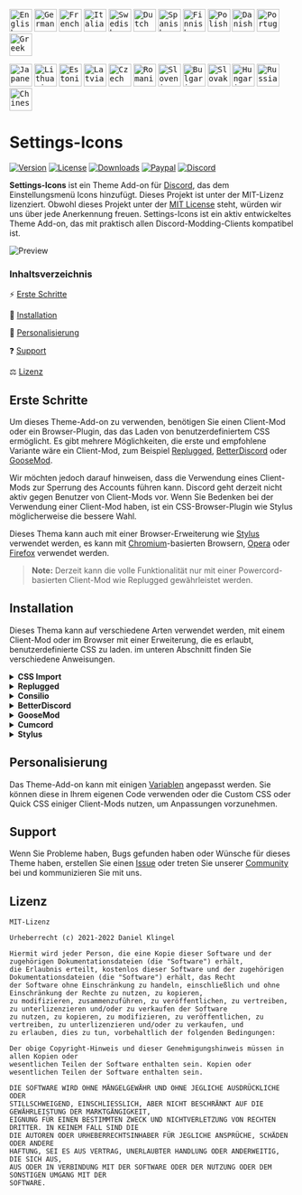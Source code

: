 <!-- ╔══════════════════════════╦═════════════════════════════════════════════════════════════════════════════[─]═[□]═[×]═╗ -->
<!-- ║ Docs                     ║ Language                                                                                ║ -->
<!-- ╚══════════════════════════╩═════════════════════════════════════════════════════════════════════════════════════════╝ -->

<kbd>[<img title="English" alt="English" src="https://crearts-community.github.io/Assets/languages/english.png" width="40">](readme.md)</kbd>
<kbd>[<img title="German" alt="German" src="https://crearts-community.github.io/Assets/languages/german.png" width="40">](.github/docs/translations/readme/german.md)</kbd>
<kbd>[<img title="French" alt="French" src="https://crearts-community.github.io/Assets/languages/french.png" width="40">](.github/docs/translations/readme/french.md)</kbd>
<kbd>[<img title="Italian" alt="Italian" src="https://crearts-community.github.io/Assets/languages/italian.png" width="40">](.github/docs/translations/readme/italian.md)</kbd>
<kbd>[<img title="Swedish" alt="Swedish" src="https://crearts-community.github.io/Assets/languages/swedish.png" width="40">](.github/docs/translations/readme/swedish.md)</kbd>
<kbd>[<img title="Dutch" alt="Dutch" src="https://crearts-community.github.io/Assets/languages/dutch.png" width="40">](.github/docs/translations/readme/dutch.md)</kbd>
<kbd>[<img title="Spanish" alt="Spanish" src="https://crearts-community.github.io/Assets/languages/spanish.png" width="40">](.github/docs/translations/readme/spanish.md)</kbd>
<kbd>[<img title="Finnish" alt="Finnish" src="https://crearts-community.github.io/Assets/languages/finnish.png" width="40">](.github/docs/translations/readme/finnish.md)</kbd>
<kbd>[<img title="Polish" alt="Polish" src="https://crearts-community.github.io/Assets/languages/polish.png" width="40">](.github/docs/translations/readme/polish.md)</kbd>
<kbd>[<img title="Danish" alt="Danish" src="https://crearts-community.github.io/Assets/languages/danish.png" width="40">](.github/docs/translations/readme/danish.md)</kbd>
<kbd>[<img title="Portuguese" alt="Portuguese" src="https://crearts-community.github.io/Assets/languages/portuguese.png" width="40">](.github/docs/translations/readme/portuguese.md)</kbd>
<kbd>[<img title="Greek" alt="Greek" src="https://crearts-community.github.io/Assets/languages/greek.png" width="40">](.github/docs/translations/readme/greek.md)</kbd>

<kbd>[<img title="Japanese" alt="Japanese" src="https://crearts-community.github.io/Assets/languages/japanese.png" width="40">](.github/docs/translations/readme/japanese.md)</kbd>
<kbd>[<img title="Lithuanian" alt="Lithuanian" src="https://crearts-community.github.io/Assets/languages/lithuanian.png" width="40">](.github/docs/translations/readme/lithuanian.md)</kbd>
<kbd>[<img title="Estonian" alt="Estonian" src="https://crearts-community.github.io/Assets/languages/estonian.png" width="40">](.github/docs/translations/readme/estonian.md)</kbd>
<kbd>[<img title="Latvian" alt="Latvian" src="https://crearts-community.github.io/Assets/languages/latvian.png" width="40">](.github/docs/translations/readme/latvian.md)</kbd>
<kbd>[<img title="Czech" alt="Czech" src="https://crearts-community.github.io/Assets/languages/czech.png" width="40">](.github/docs/translations/readme/czech.md)</kbd>
<kbd>[<img title="Romanian" alt="Romanian" src="https://crearts-community.github.io/Assets/languages/romanian.png" width="40">](.github/docs/translations/readme/romanian.md)</kbd>
<kbd>[<img title="Slovenian" alt="Slovenian" src="https://crearts-community.github.io/Assets/languages/slovenian.png" width="40">](.github/docs/translations/readme/slovenian.md)</kbd>
<kbd>[<img title="Bulgarian" alt="Bulgarian" src="https://crearts-community.github.io/Assets/languages/bulgarian.png" width="40">](.github/docs/translations/readme/bulgarian.md)</kbd>
<kbd>[<img title="Slovak" alt="Slovak" src="https://crearts-community.github.io/Assets/languages/slovak.png" width="40">](.github/docs/translations/readme/slovak.md)</kbd>
<kbd>[<img title="Hungarian" alt="Hungarian" src="https://crearts-community.github.io/Assets/languages/hungarian.png" width="40">](.github/docs/translations/readme/hungarian.md)</kbd>
<kbd>[<img title="Russian" alt="Russian" src="https://crearts-community.github.io/Assets/languages/russian.png" width="40">](.github/docs/translations/readme/russian.md)</kbd>
<kbd>[<img title="Chinese" alt="Chinese" src="https://crearts-community.github.io/Assets/languages/chinese.png" width="40">](.github/docs/translations/readme/chinese.md)</kbd>

<!-- ╔══════════════════════════╦═════════════════════════════════════════════════════════════════════════════[─]═[□]═[×]═╗ -->
<!-- ║ Docs                     ║ Shields                                                                                 ║ -->
<!-- ╚══════════════════════════╩═════════════════════════════════════════════════════════════════════════════════════════╝ -->

# Settings-Icons

[![Version](https://img.shields.io/github/manifest-json/v/CreArts-Community/Settings-Icons?labelColor=2e343e&color=%23CD0952&style=for-the-badge)](.github/docs/changelog.md)
[![License](https://img.shields.io/github/license/CreArts-Community/Settings-Icons?labelColor=2e343e&color=%23CD0952&style=for-the-badge)](license)
[![Downloads](https://img.shields.io/github/downloads/CreArts-Community/Settings-Icons/total?labelColor=2e343e&color=%23CD0952&style=for-the-badge)](https://github.com/CreArts-Community/Settings-Icons/releases)
[![Paypal](https://img.shields.io/badge/Donate-PayPal-blue?&labelColor=2e343e&color=%23CD0952&style=for-the-badge)](https://www.paypal.com/donate/?hosted_button_id=5MQYGQ2FGQDWJ)
[![Discord](https://img.shields.io/discord/534376415202639903?label=Discord&labelColor=2e343e&color=%23CD0952&style=for-the-badge)](https://discord.gg/8W8E39Z)

**Settings-Icons** ist ein Theme Add-on für [Discord](https://discord.com), das dem Einstellungsmenü Icons hinzufügt. Dieses Projekt ist unter der MIT-Lizenz lizenziert. Obwohl dieses Projekt unter der [MIT License](license) steht, würden wir uns über jede Anerkennung freuen. Settings-Icons ist ein aktiv entwickeltes Theme Add-on, das mit praktisch allen Discord-Modding-Clients kompatibel ist.

![Preview](https://i.imgur.com/lp8p9N9.png)

<!-- ╔══════════════════════════╦═════════════════════════════════════════════════════════════════════════════[─]═[□]═[×]═╗ -->
<!-- ║ Docs                     ║ Table of Contents                                                                       ║ -->
<!-- ╚══════════════════════════╩═════════════════════════════════════════════════════════════════════════════════════════╝ -->

### Inhaltsverzeichnis

⚡ [Erste Schritte](#erste-schritte)

📑 [Installation](#installation)

🎨 [Personalisierung](#personalisierung)

❓ [Support](#support)

⚖️ [Lizenz](#lizenz)

<!-- ╔══════════════════════════╦═════════════════════════════════════════════════════════════════════════════[─]═[□]═[×]═╗ -->
<!-- ║ Docs                     ║ Getting Started                                                                         ║ -->
<!-- ╚══════════════════════════╩═════════════════════════════════════════════════════════════════════════════════════════╝ -->

## Erste Schritte

Um dieses Theme-Add-on zu verwenden, benötigen Sie einen Client-Mod oder ein Browser-Plugin, das das Laden von benutzerdefiniertem CSS ermöglicht. Es gibt mehrere Möglichkeiten, die erste und empfohlene Variante wäre ein Client-Mod, zum Beispiel [Replugged](https://github.com/replugged-org/replugged), [BetterDiscord](https://github.com/BetterDiscord/BetterDiscord) oder [GooseMod](https://github.com/GooseMod/GooseMod).

Wir möchten jedoch darauf hinweisen, dass die Verwendung eines Client-Mods zur Sperrung des Accounts führen kann. Discord geht derzeit nicht aktiv gegen Benutzer von Client-Mods vor. Wenn Sie Bedenken bei der Verwendung einer Client-Mod haben, ist ein CSS-Browser-Plugin wie Stylus möglicherweise die bessere Wahl.

Dieses Thema kann auch mit einer Browser-Erweiterung wie [Stylus](https://github.com/openstyles/stylus) verwendet werden, es kann mit [Chromium](https://github.com/chromium/chromium)-basierten Browsern, [Opera](https://addons.opera.com/de/extensions/details/stylus/) oder [Firefox](https://addons.mozilla.org/de/firefox/addon/styl-us/) verwendet werden.

> **Note:**
> Derzeit kann die volle Funktionalität nur mit einer Powercord-basierten Client-Mod wie Replugged gewährleistet werden. 

## Installation

Dieses Thema kann auf verschiedene Arten verwendet werden, mit einem Client-Mod oder im Browser mit einer Erweiterung, die es erlaubt, benutzerdefinierte CSS zu laden. im unteren Abschnitt finden Sie verschiedene Anweisungen.

<!-- ╔══════════════════════════╦═════════════════════════════════════════════════════════════════════════════[─]═[□]═[×]═╗ -->
<!-- ║ Docs                     ║ Installation (CSS Import)                                                               ║ -->
<!-- ╚══════════════════════════╩═════════════════════════════════════════════════════════════════════════════════════════╝ -->

<!-- CSS Import -->
<details>
<summary><b>CSS Import</b></summary>

* **Schritt 1:** Kopieren Sie den Link Importieren:

* **Schritt 2:** Fügen Sie den Code über Ihrem Theme-Code ein oder laden Sie ihn über Quick CSS.

```css
@import url("https://crearts-community.github.io/Settings-Icons/clients/settings-icons.theme.css");
```
</details>

<!-- ╔══════════════════════════╦═════════════════════════════════════════════════════════════════════════════[─]═[□]═[×]═╗ -->
<!-- ║ Docs                     ║ Installation (Replugged)                                                                ║ -->
<!-- ╚══════════════════════════╩═════════════════════════════════════════════════════════════════════════════════════════╝ -->

<details>
<summary><b>Replugged</b></summary>

* **Schritt 1:** Öffnen Sie die **Eingabeaufforderung** / **Terminal**

* **Schritt 2:** Fügen Sie den folgenden Code in Ihr Terminal ein:

```bash
cd replugged/themes
```

```bash
git clone https://github.com/CreArts-Community/Settings-Icons.git
```
</details>

<!-- ╔══════════════════════════╦═════════════════════════════════════════════════════════════════════════════[─]═[□]═[×]═╗ -->
<!-- ║ Consilio                 ║ Installation (Consilio)                                                                 ║ -->
<!-- ╚══════════════════════════╩═════════════════════════════════════════════════════════════════════════════════════════╝ -->

<details>
<summary><b>Consilio</b></summary>

* **Schritt 1:** Öffnen Sie die **Eingabeaufforderung** / **Terminal**

* **Schritt 2:** Fügen Sie den folgenden Code in Ihr Terminal ein:

```bash
cd consilio/src/themes
```

```bash
git clone https://github.com/CreArts-Community/Settings-Icons.git
```
</details>

<!-- ╔══════════════════════════╦═════════════════════════════════════════════════════════════════════════════[─]═[□]═[×]═╗ -->
<!-- ║ Docs                     ║ Installation (BetterDiscord)                                                            ║ -->
<!-- ╚══════════════════════════╩═════════════════════════════════════════════════════════════════════════════════════════╝ -->

<details>
<summary><b>BetterDiscord</b></summary>

* **Schritt 1:** Gehen Sie zur [Release](https://github.com/CreArts-Community/Settings-Icons/releases) Seite dieser Repo.

* **Schritt 2:** Klicken Sie auf `Settings-Icons.theme.css` um diese Datei herunterzuladen.

* **Schritt 3:** Fügen Sie die heruntergeladene Datei in den Theme ordner von **BetterDiscord** ein.
</details>

<!-- ╔══════════════════════════╦═════════════════════════════════════════════════════════════════════════════[─]═[□]═[×]═╗ -->
<!-- ║ Docs                     ║ Installation (GooseMod)                                                                 ║ -->
<!-- ╚══════════════════════════╩═════════════════════════════════════════════════════════════════════════════════════════╝ -->

<details>
<summary><b>GooseMod</b></summary>

* **Schritt 1:** Öffnen Sie den Theme Store von **GooseMod** und suchen Sie nach "**Settings-Icons**".


* **Schritt 2:** Drücken Sie den Installations Button.
</details>

<!-- ╔══════════════════════════╦═════════════════════════════════════════════════════════════════════════════[─]═[□]═[×]═╗ -->
<!-- ║ Docs                     ║ Installation (Cumcord)                                                                  ║ -->
<!-- ╚══════════════════════════╩═════════════════════════════════════════════════════════════════════════════════════════╝ -->

<!-- Cumcord -->
<details>
<summary><b>Cumcord</b></summary>

* **Step 1:** Installieren Sie das [Cumstain](https://github.com/yellowsink/cc-plugins) Plugin für Cumcord.

* **Step 2:** Öffnen Sie die Option "Neues Thema", die in den Einstellungen erscheint.

* **Step 3:** Installieren Sie das Theme über diesen Link:
```
https://crearts-community.github.io/Settings-Icons/clients/settings-icons.theme.css
```

* **Optional:** Fügen Sie den Theme-Store-Link hinzu:
```
https://crearts-community.github.io/CreArts-Discord
```
</details>

<!-- ╔══════════════════════════╦═════════════════════════════════════════════════════════════════════════════[─]═[□]═[×]═╗ -->
<!-- ║ Docs                     ║ Installation (Stylus)                                                                   ║ -->
<!-- ╚══════════════════════════╩═════════════════════════════════════════════════════════════════════════════════════════╝ -->

<!-- Stylus -->
<details>
<summary><b>Stylus</b></summary>

* **Step 1:** Installieren Sie die [**Stylus**](https://add0n.com/stylus.html)-Erweiterung für [Chrome](https://chrome.google.com/webstore/detail/stylus/clngdbkpkpeebahjckkjfobafhncgmne) / [Firefox](https://addons.mozilla.org/en-US/firefox/addon/styl-us/) / [Opera](https://github.com/openstyles/stylus/wiki/Opera,-Outdated-Stylus).

* **Step 2:** Rufen Sie nach der Installation [diesen Link](https://github.com/CreArts-Community/Settings-Icons/releases/latest/download/settings-icons.user.css) auf.

* **Step 3:** Klicken Sie auf den **Install Style** Button.

</details>

<!-- ╔══════════════════════════╦═════════════════════════════════════════════════════════════════════════════[─]═[□]═[×]═╗ -->
<!-- ║ Docs                     ║ Customization                                                                           ║ -->
<!-- ╚══════════════════════════╩═════════════════════════════════════════════════════════════════════════════════════════╝ -->

## Personalisierung

Das Theme-Add-on kann mit einigen [Variablen](.github/docs/translations/variables/english.md) angepasst werden. Sie können diese in Ihrem eigenen Code verwenden oder die Custom CSS oder Quick CSS einiger Client-Mods nutzen, um Anpassungen vorzunehmen.

<!-- ╔══════════════════════════╦═════════════════════════════════════════════════════════════════════════════[─]═[□]═[×]═╗ -->
<!-- ║ Docs                     ║ Support                                                                                 ║ -->
<!-- ╚══════════════════════════╩═════════════════════════════════════════════════════════════════════════════════════════╝ -->

## Support

Wenn Sie Probleme haben, Bugs gefunden haben oder Wünsche für dieses Theme haben, erstellen Sie einen [Issue](https://github.com/CreArts-Community/Settings-Icons/issues) oder treten Sie unserer [Community](https://discord.gg/8W8E39Z) bei und kommunizieren Sie mit uns.

<!-- ╔══════════════════════════╦═════════════════════════════════════════════════════════════════════════════[─]═[□]═[×]═╗ -->
<!-- ║ Docs                     ║ License                                                                                 ║ -->
<!-- ╚══════════════════════════╩═════════════════════════════════════════════════════════════════════════════════════════╝ -->

## Lizenz

```
MIT-Lizenz

Urheberrecht (c) 2021-2022 Daniel Klingel

Hiermit wird jeder Person, die eine Kopie dieser Software und der zugehörigen Dokumentationsdateien (die "Software") erhält,
die Erlaubnis erteilt, kostenlos dieser Software und der zugehörigen Dokumentationsdateien (die "Software") erhält, das Recht
der Software ohne Einschränkung zu handeln, einschließlich und ohne Einschränkung der Rechte zu nutzen, zu kopieren,
zu modifizieren, zusammenzuführen, zu veröffentlichen, zu vertreiben, zu unterlizenzieren und/oder zu verkaufen der Software
zu nutzen, zu kopieren, zu modifizieren, zu veröffentlichen, zu vertreiben, zu unterlizenzieren und/oder zu verkaufen, und
zu erlauben, dies zu tun, vorbehaltlich der folgenden Bedingungen:

Der obige Copyright-Hinweis und dieser Genehmigungshinweis müssen in allen Kopien oder
wesentlichen Teilen der Software enthalten sein. Kopien oder wesentlichen Teilen der Software enthalten sein.

DIE SOFTWARE WIRD OHNE MÄNGELGEWÄHR UND OHNE JEGLICHE AUSDRÜCKLICHE ODER
STILLSCHWEIGEND, EINSCHLIESSLICH, ABER NICHT BESCHRÄNKT AUF DIE GEWÄHRLEISTUNG DER MARKTGÄNGIGKEIT,
EIGNUNG FÜR EINEN BESTIMMTEN ZWECK UND NICHTVERLETZUNG VON RECHTEN DRITTER. IN KEINEM FALL SIND DIE
DIE AUTOREN ODER URHEBERRECHTSINHABER FÜR JEGLICHE ANSPRÜCHE, SCHÄDEN ODER ANDERE
HAFTUNG, SEI ES AUS VERTRAG, UNERLAUBTER HANDLUNG ODER ANDERWEITIG, DIE SICH AUS,
AUS ODER IN VERBINDUNG MIT DER SOFTWARE ODER DER NUTZUNG ODER DEM SONSTIGEN UMGANG MIT DER
SOFTWARE.
```
